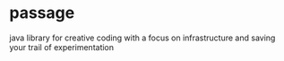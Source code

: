 passage
=======

java library for creative coding with a focus on infrastructure and saving your trail of experimentation 
